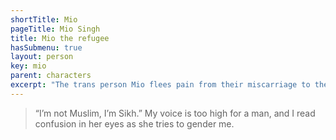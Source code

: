 ```yaml
---
shortTitle: Mio
pageTitle: Mio Singh
title: Mio the refugee
hasSubmenu: true
layout: person
key: mio
parent: characters
excerpt: "The trans person Mio flees pain from their miscarriage to the town of their first foster family. Their pain awaken ancient evil and its innocent victims. "
---
```


> “I’m not Muslim, I’m Sikh.” My voice is too high for a man, and I read confusion in her eyes as she tries to gender me.
